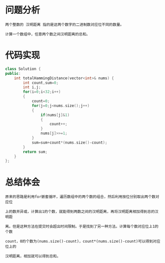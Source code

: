 # 问题分析 #

    两个整数的 汉明距离 指的是这两个数字的二进制数对应位不同的数量。

    计算一个数组中，任意两个数之间汉明距离的总和。


# 代码实现 #
```C++
class Solution {
public:
    int totalHammingDistance(vector<int>& nums) {
        int count,sum=0;
        int i,j;
        for(i=0;i<32;i++)
        {
            count=0;
            for(j=0;j<nums.size();j++)
            {
                if(nums[j]&1)
                {
                    count++;
                }
                nums[j]>>=1;
            }
            sum=sum+count*(nums.size()-count);
        }
        return sum;
    }
};
```
# 总结体会 #
    原来的思路是利用for嵌套循环，遍历数组中的两个数的组合，然后利用按位分别取出两个数对应位

    上的数并异或，计算出1的个数，就能得到两数之间的汉明距离，再将汉明距离相加得到总的汉明距

    离。但是这种方法在提交时会超出时间限制。于是找到了另一种方法。计算每个数对应位上1的个数

    count，0的个数为(nums.size()-count)，count*(nums.size()-count)可以得到对应位上的
   
    汉明距离，相加就可以得到总和。